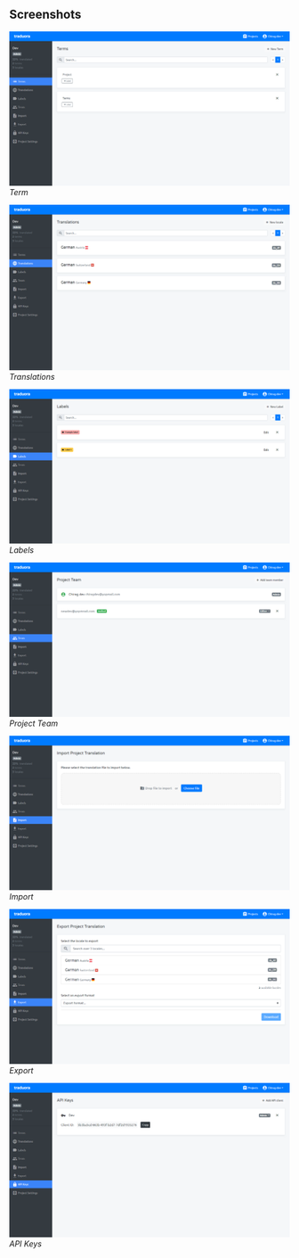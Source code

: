 ## Screenshots

![Term Screenshot](./docs-website/static/img/screenshots/terms.png)
*Term*

![Translations Screenshot](./docs-website/static/img/screenshots/translations.png)
*Translations*

![Labels Screenshot](./docs-website/static/img/screenshots/labels.png)
*Labels*

![Project Team Screenshot](./docs-website/static/img/screenshots/project-team.png)
*Project Team*

![Import Screenshot](./docs-website/static/img/screenshots/import.png)
*Import*

![Export Screenshot](./docs-website/static/img/screenshots/export.png)
*Export*

![API Keys Screenshot](./docs-website/static/img/screenshots/api-keys.png)
*API Keys*